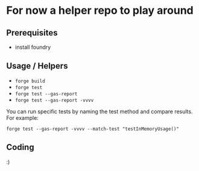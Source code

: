 # For now a helper repo to play around

## Prerequisites

- install foundry

## Usage / Helpers

- `forge build`
- `forge test`
- `forge test --gas-report`
- `forge test --gas-report -vvvv`

You can run specific tests by naming the test method and compare results. For example:

`forge test --gas-report -vvvv --match-test "testInMemoryUsage()"`


## Coding

:)